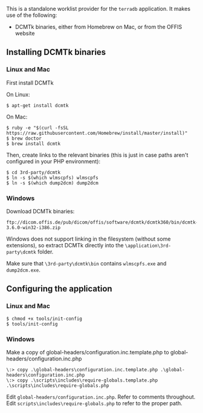 This is a standalone worklist provider for the `terradb` application.  It makes use of the
following:

  - DCMTk binaries, either from Homebrew on Mac, or from the OFFIS website


## Installing DCMTk binaries

### Linux and Mac

First install DCMTk

On Linux:

    $ apt-get install dcmtk
    
On Mac:

    $ ruby -e "$(curl -fsSL https://raw.githubusercontent.com/Homebrew/install/master/install)"
    $ brew doctor
    $ brew install dcmtk

Then, create links to the relevant binaries (this is just in case paths aren't configured in your PHP
environment):

    $ cd 3rd-party/dcmtk
    $ ln -s $(which wlmscpfs) wlmscpfs
    $ ln -s $(which dump2dcm) dump2dcm

### Windows

Download DCMTk binaries:

    ftp://dicom.offis.de/pub/dicom/offis/software/dcmtk/dcmtk360/bin/dcmtk-3.6.0-win32-i386.zip

Windows does not support linking in the filesystem (without some extensions), so extract DCMTk directly into the
`\application\3rd-party\dcmtk` folder.

Make sure that `\3rd-party\dcmtk\bin` contains `wlmscpfs.exe` and `dump2dcm.exe`.

## Configuring the application

### Linux and Mac

    $ chmod +x tools/init-config
    $ tools/init-config

### Windows

Make a copy of global-headers/configuration.inc.template.php to global-headers/configuration.inc.php

    \:> copy .\global-headers\configuration.inc.template.php .\global-headers\configuration.inc.php  
    \:> copy .\scripts\includes\require-globals.template.php .\scripts\includes\require-globals.php  


Edit `global-headers/configuration.inc.php`.  Refer to comments throughout.
Edit `scripts\includes\require-globals.php` to refer to the proper path.


